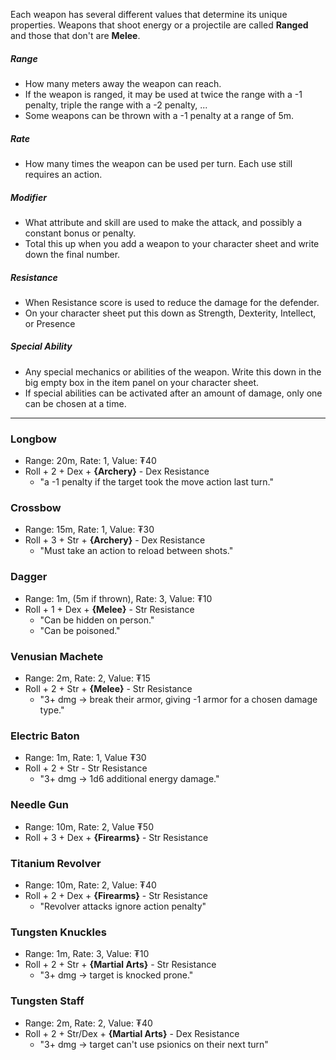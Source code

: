Each weapon has several different values that determine its unique properties. Weapons that shoot energy or a projectile are called **Ranged** and those that don't are **Melee**.
##### Range
- How many meters away the weapon can reach.
- If the weapon is ranged, it may be used at twice the range with a -1 penalty, triple the range with a -2 penalty, ...
- Some weapons can be thrown with a -1 penalty at a range of 5m.
##### Rate
- How many times the weapon can be used per turn. Each use still requires an action.
##### Modifier
- What attribute and skill are used to make the attack, and possibly a constant bonus or penalty.
- Total this up when you add a weapon to your character sheet and write down the final number.
##### Resistance
- When Resistance score is used to reduce the damage for the defender.
- On your character sheet put this down as Strength, Dexterity, Intellect, or Presence
##### Special Ability
- Any special mechanics or abilities of the weapon. Write this down in the big empty box in the item panel on your character sheet.
- If special abilities can be activated after an amount of damage, only one can be chosen at a time.
---
### Longbow
- Range: 20m, Rate: 1, Value: ₮40
- Roll + 2 + Dex + **{Archery}** - Dex Resistance
	- "a -1 penalty if the target took the move action last turn."
### Crossbow
- Range: 15m, Rate: 1, Value: ₮30
- Roll + 3 + Str + **{Archery}** - Dex Resistance
	- "Must take an action to reload between shots."
### Dagger
- Range: 1m, (5m if thrown), Rate: 3, Value: ₮10
- Roll + 1 + Dex + **{Melee}** - Str Resistance
	- "Can be hidden on person."
	- "Can be poisoned."
### Venusian Machete
- Range: 2m, Rate: 2, Value: ₮15
- Roll + 2 + Str + **{Melee}** - Str Resistance
	- "3+ dmg → break their armor, giving -1 armor for a chosen damage type."
### Electric Baton
- Range: 1m, Rate: 1, Value ₮30
- Roll + 2 + Str - Str Resistance
	- "3+ dmg → 1d6 additional energy damage."
### Needle Gun
- Range: 10m, Rate: 2, Value ₮50
- Roll + 3 + Dex + **{Firearms}** - Str Resistance
### Titanium Revolver
- Range: 10m, Rate: 2, Value: ₮40
- Roll + 2 + Dex + **{Firearms}** - Str Resistance
	- "Revolver attacks ignore action penalty"
### Tungsten Knuckles
- Range: 1m, Rate: 3, Value: ₮10
- Roll + 2 + Str + **{Martial Arts}** - Str Resistance
    - "3+ dmg → target is knocked prone."
### Tungsten Staff
- Range: 2m, Rate: 2, Value: ₮40
- Roll + 2 + Str/Dex + **{Martial Arts}** - Dex Resistance
	- "3+ dmg → target can't use psionics on their next turn"
